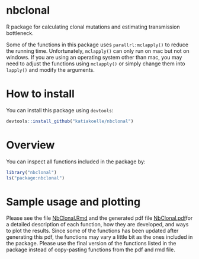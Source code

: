 # nbclonal

R package for calculating clonal mutations and estimating transmission bottleneck.

Some of the functions in this package uses `parallrl:mclapply()` to reduce the running time. Unfortunately, `mclapply()` can only run on mac but not on windows. If you are using an operating system other than mac, you may need to adjust the functions using `mclapply()` or simply change them into `lapply()` and modify the arguments.

# How to install

You can install this package using `devtools`:

```r
devtools::install_github("katiakoelle/nbclonal")
```

# Overview

You can inspect all functions included in the package by:

```r
library("nbclonal")
ls("package:nbclonal")
```

# Sample usage and plotting

Please see the file [NbClonal.Rmd](https://github.com/katiakoelle/nbclonal/blob/ac803336bcbd3d2d7b2329aac69704b1b2ce73a2/NbClonal.Rmd) and the generated pdf file [NbClonal.pdf](https://github.com/katiakoelle/nbclonal/blob/d118817215f96ea4d2634377161d7a937d9385be/NbClonal.pdf)for a detailed description of each function, how they are developed, and ways to plot the results. Since some of the functions has been updated after generating this pdf, the functions may vary a little bit as the ones included in the package. Please use the final version of the functions listed in the package instead of copy-pasting functions from the pdf and rmd file.
